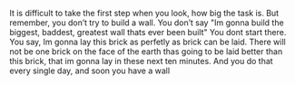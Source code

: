 
It is difficult to take the first step when you look, how big the task is.
But remember, you don’t try to build a wall.
You don’t say "Im gonna build the biggest, baddest, greatest wall thats 
ever been built" You dont start there. You say, Im gonna lay this brick 
as perfetly as brick can be laid. There will not be one brick on the face of the earth 
thas going to be laid better than this brick, that im gonna lay in these next ten minutes.
And you do that every single day, and soon you have a wall  
